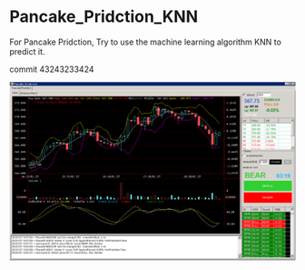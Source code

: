 # Pancake_Pridction_KNN
For Pancake Pridction, Try to use the machine learning algorithm KNN to predict it.

commit  43243233424

![image](https://raw.githubusercontent.com/PancakePrediction/Pancake_Pridction_KNN/main/imgs/001.png)
